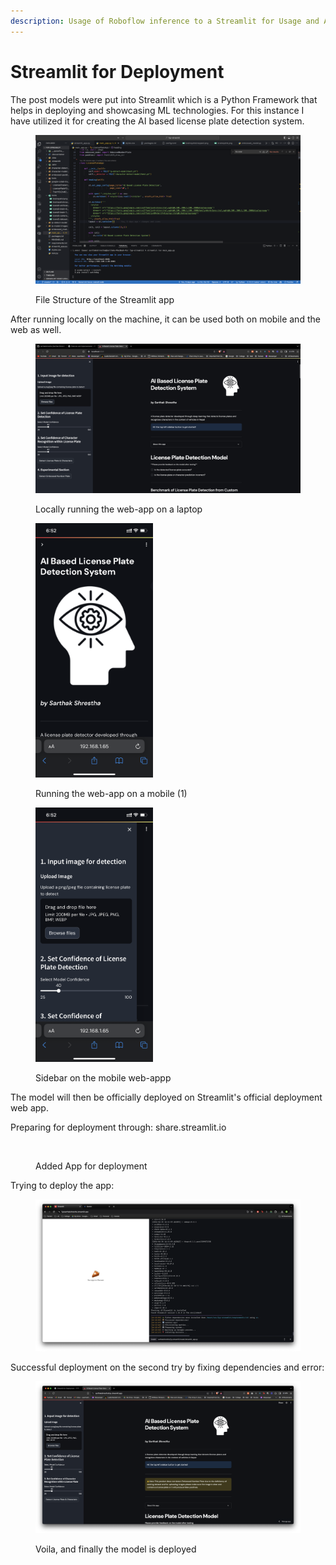 ```yaml
---
description: Usage of Roboflow inference to a Streamlit for Usage and Availability
---
```


# Streamlit for Deployment

The post models were put into Streamlit which is a Python Framework that helps in deploying and showcasing ML technologies. For this instance I have utilized it for creating the AI based license plate detection system.&#x20;

<figure><img src=".gitbook/assets/image (1) (1).png" alt=""><figcaption><p>File Structure of the Streamlit app</p></figcaption></figure>

After running locally on the machine, it can be used both on mobile and the web as well.

<figure><img src=".gitbook/assets/image (2).png" alt=""><figcaption><p>Locally running the web-app on a laptop</p></figcaption></figure>

<figure><img src=".gitbook/assets/IMG_5888.PNG" alt="" width="188"><figcaption><p>Running the web-app on a mobile (1)</p></figcaption></figure>

<figure><img src=".gitbook/assets/IMG_5889.PNG" alt="" width="188"><figcaption><p>Sidebar on the mobile web-appp</p></figcaption></figure>

The model will then be officially deployed on Streamlit's official deployment web app.

Preparing for deployment through: share.streamlit.io

<figure><img src=".gitbook/assets/Screenshot 2024-04-20 at 7.18.35 PM.png" alt=""><figcaption><p>Added App for deployment</p></figcaption></figure>

Trying to deploy the app:

<figure><img src=".gitbook/assets/image.png" alt=""><figcaption></figcaption></figure>

Successful deployment on the second try by fixing dependencies and error:

<figure><img src=".gitbook/assets/image (9).png" alt=""><figcaption><p>Voila, and finally the model is deployed</p></figcaption></figure>

